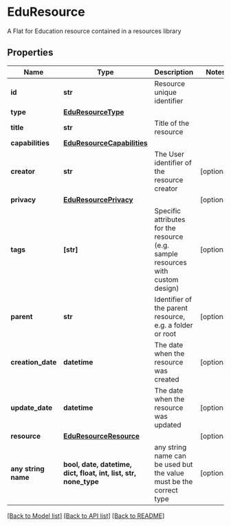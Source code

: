 # EduResource

A Flat for Education resource contained in a resources library

## Properties
Name | Type | Description | Notes
------------ | ------------- | ------------- | -------------
**id** | **str** | Resource unique identifier | 
**type** | [**EduResourceType**](EduResourceType.md) |  | 
**title** | **str** | Title of the resource | 
**capabilities** | [**EduResourceCapabilities**](EduResourceCapabilities.md) |  | 
**creator** | **str** | The User identifier of the resource creator | [optional] 
**privacy** | [**EduResourcePrivacy**](EduResourcePrivacy.md) |  | [optional] 
**tags** | **[str]** | Specific attributes for the resource (e.g. sample resources with custom design) | [optional] 
**parent** | **str** | Identifier of the parent resource, e.g. a folder or root | [optional] 
**creation_date** | **datetime** | The date when the resource was created | [optional] 
**update_date** | **datetime** | The date when the resource was updated | [optional] 
**resource** | [**EduResourceResource**](EduResourceResource.md) |  | [optional] 
**any string name** | **bool, date, datetime, dict, float, int, list, str, none_type** | any string name can be used but the value must be the correct type | [optional]

[[Back to Model list]](../README.md#documentation-for-models) [[Back to API list]](../README.md#documentation-for-api-endpoints) [[Back to README]](../README.md)


